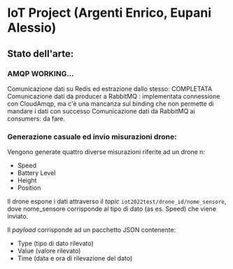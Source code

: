 # IoT Project (Argenti Enrico, Eupani Alessio)


## **Stato dell'arte:**  


### AMQP WORKING...
Comunicazione dati su Redis ed estrazione dallo stesso: COMPLETATA
Comunicazione dati da producer a RabbitMQ : implementata connessione con CloudAmqp, ma c'è 
una mancanza sul binding che non permette di mandare i dati con successo
Comunicazione dati da RabbitMQ ai consumers: da fare. 

### Generazione casuale ed invio misurazioni drone:

Vengono generate quattro diverse misurazioni riferite ad un drone n:
* Speed
* Battery Level
* Height
* Position


Il drone espone i dati attraverso il *topic* `iot2022test/drone_id/nome_sensore`, 
dove nome_sensore corrisponde al tipo di dato (as es. Speed) che viene inviato. 

Il *payload* corrisponde ad un pacchetto JSON contenente:
* Type (tipo di dato rilevato)
* Value (valore rilevato)
* Time (data e ora di rilevazione del dato)

